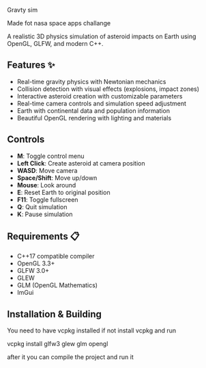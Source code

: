 Gravty sim

Made fot nasa space apps challange

A realistic 3D physics simulation of asteroid impacts on Earth using OpenGL, GLFW, and modern C++.

## Features ✨
- Real-time gravity physics with Newtonian mechanics
- Collision detection with visual effects (explosions, impact zones)
- Interactive asteroid creation with customizable parameters
- Real-time camera controls and simulation speed adjustment
- Earth with continental data and population information
- Beautiful OpenGL rendering with lighting and materials

## Controls
- **M**: Toggle control menu
- **Left Click**: Create asteroid at camera position
- **WASD**: Move camera
- **Space/Shift**: Move up/down
- **Mouse**: Look around
- **E**: Reset Earth to original position
- **F11**: Toggle fullscreen
- **Q**: Quit simulation
- **K**: Pause simulation



## Requirements 📋
- C++17 compatible compiler
- OpenGL 3.3+
- GLFW 3.0+
- GLEW
- GLM (OpenGL Mathematics)
- ImGui

## Installation & Building

You need to have vcpkg installed if not install vcpkg and run

vcpkg install glfw3 glew glm opengl

after it you can compile the project and run it
